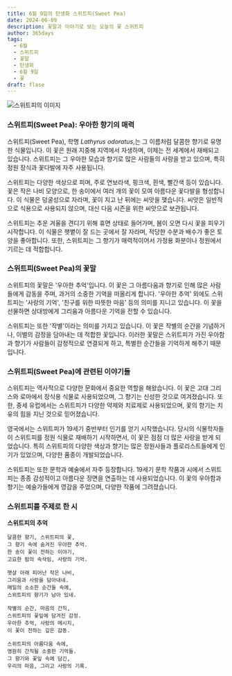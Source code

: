```yaml
---
title: 6월 9일의 탄생화 스위트피(Sweet Pea)
date: 2024-06-09
description: 꽃말과 이야기로 보는 오늘의 꽃 스위트피
author: 365days
tags:
  - 6월
  - 스위트피
  - 꽃말
  - 탄생화
  - 6월 9일
  - 꽃
draft: flase
---
```



![스위트피의 이미지](https://cdn.pixabay.com/photo/2018/09/20/17/19/sweetpea-flower-3691372_960_720.jpg#center)


### 스위트피(Sweet Pea): 우아한 향기의 매력

스위트피(Sweet Pea), 학명 *Lathyrus odoratus*,는 그 이름처럼 달콤한 향기로 유명한 식물입니다. 이 꽃은 원래 지중해 지역에서 자생하며, 이제는 전 세계에서 재배되고 있습니다. 스위트피는 그 우아한 모습과 향기로 많은 사람들의 사랑을 받고 있으며, 특히 정원 장식과 꽃다발에 자주 사용됩니다.

스위트피는 다양한 색상으로 피며, 주로 연보라색, 핑크색, 흰색, 빨간색 등이 있습니다. 꽃은 작은 나비 모양으로, 한 송이에서 여러 개의 꽃이 모여 아름다운 꽃다발을 형성합니다. 이 식물은 덩굴성으로 자라며, 꽃이 지고 난 뒤에는 씨앗을 맺습니다. 씨앗은 일반적으로 식용으로 사용되지 않으며, 대신 다음 시즌을 위한 씨앗으로 보관됩니다.

스위트피는 추운 겨울을 견디기 위해 휴면 상태로 들어가며, 봄이 오면 다시 꽃을 피우기 시작합니다. 이 식물은 햇볕이 잘 드는 곳에서 잘 자라며, 적당한 수분과 배수가 좋은 토양을 좋아합니다. 또한, 스위트피는 그 향기가 매력적이어서 가정용 화분이나 정원에서 기르는 데 적합합니다.

### 스위트피(Sweet Pea)의 꽃말

스위트피의 꽃말은 '우아한 추억'입니다. 이 꽃은 그 아름다움과 향기로 인해 많은 사람들에게 감동을 주며, 과거의 소중한 기억을 떠올리게 합니다. '우아한 추억' 외에도 스위트피는 '사랑의 기억', '친구를 위한 따뜻한 마음' 등의 의미를 지니고 있습니다. 이 꽃을 선물하면 상대방에게 그리움과 아름다운 기억을 전할 수 있습니다.

스위트피는 또한 '작별'이라는 의미를 가지고 있습니다. 이 꽃은 작별의 순간을 기념하거나, 이별의 감정을 담아내는 데 적합한 꽃입니다. 이러한 꽃말은 스위트피가 가진 우아함과 향기가 사람들이 감정적으로 연결되게 하고, 특별한 순간들을 기억하게 해주기 때문입니다.

### 스위트피(Sweet Pea)에 관련된 이야기들

스위트피는 역사적으로 다양한 문화에서 중요한 역할을 해왔습니다. 이 꽃은 고대 그리스와 로마에서 장식용 식물로 사용되었으며, 그 향기는 신성한 것으로 여겨졌습니다. 또한, 중세 유럽에서는 스위트피가 다양한 약제와 치료제로 사용되었으며, 꽃의 향기는 치유의 힘을 지닌 것으로 믿어졌습니다.

영국에서는 스위트피가 19세기 중반부터 인기를 얻기 시작했습니다. 당시의 식물학자들이 스위트피를 정원 식물로 재배하기 시작하면서, 이 꽃은 점점 더 많은 사랑을 받게 되었습니다. 특히 스위트피의 다양한 색상과 향기는 많은 정원사들과 플로리스트들에게 인기가 있었으며, 다양한 품종이 개발되었습니다.

스위트피는 또한 문학과 예술에서 자주 등장합니다. 19세기 문학 작품과 시에서 스위트피는 종종 감성적이고 아름다운 장면을 연출하는 데 사용되었습니다. 이 꽃의 우아함과 향기는 예술가들에게 영감을 주었으며, 다양한 작품에 그려졌습니다.

### 스위트피를 주제로 한 시

**스위트피의 추억**

```
달콤한 향기, 스위트피의 꽃,  
그 향기 속에 숨겨진 우아한 추억.  
한 송이 꽃이 전하는 이야기,  
고요한 밤의 속삭임, 사랑의 기억.

햇살 아래 피어난 작은 나비,  
그리움과 사랑을 담아내네.  
매일의 소소한 순간들 속에,  
스위트피의 향기가 남아 있네.

작별의 순간, 마음의 간직,  
스위트피의 꽃잎에 담겨진 감정.  
우아한 추억, 사랑의 메시지,  
이 꽃이 전하는 깊은 감동.

스위트피의 아름다움 속에,  
영원히 간직될 소중한 기억들.  
그 향기와 꽃잎 속에 담긴,  
우리의 마음, 그리고 사랑의 기록.
```

